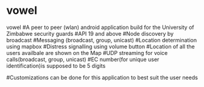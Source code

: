 # vowel
vowel
#A peer to peer (wlan) android application build for the University of Zimbabwe security guards 
#API 19 and above #Node discovery by broadcast #Messaging (broadcast, group, unicast) 
#Location determination using mapbox #Distress signalling using volume button #Location of all the users availbale are shown on the Map 
#UDP streaming for voice calls(broadcast, group, unicast) 
#EC number(for unique user identification)is supposed to be 5 digits

#Customizations can be done for this application to best suit the user needs
